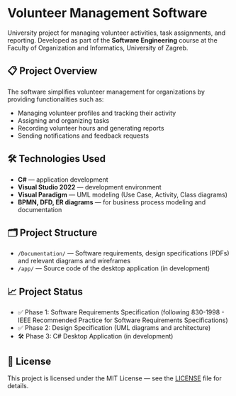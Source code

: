 # Volunteer Management Software

University project for managing volunteer activities, task assignments, and reporting. Developed as part of the **Software Engineering** course at the Faculty of Organization and Informatics, University of Zagreb.

## 📋 Project Overview
The software simplifies volunteer management for organizations by providing functionalities such as:
- Managing volunteer profiles and tracking their activity
- Assigning and organizing tasks
- Recording volunteer hours and generating reports
- Sending notifications and feedback requests

## 🛠️ Technologies Used
- **C#** — application development
- **Visual Studio 2022** — development environment
- **Visual Paradigm** — UML modeling (Use Case, Activity, Class diagrams)
- **BPMN, DFD, ER diagrams** — for business process modeling and documentation

## 🗂️ Project Structure
- `/Documentation/` — Software requirements, design specifications (PDFs) and relevant diagrams and wireframes
- `/app/` — Source code of the desktop application (in development)

## 📈 Project Status
- ✅ Phase 1: Software Requirements Specification (following 830-1998 - IEEE Recommended Practice for Software Requirements Specifications)
- ✅ Phase 2: Design Specification (UML diagrams and architecture)
- 🛠️ Phase 3: C# Desktop Application (in development)

## 📄 License
This project is licensed under the MIT License — see the [LICENSE](./LICENSE) file for details.
